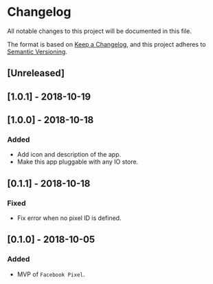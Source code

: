 # Changelog
All notable changes to this project will be documented in this file.

The format is based on [Keep a Changelog](https://keepachangelog.com/en/1.0.0/),
and this project adheres to [Semantic Versioning](https://semver.org/spec/v2.0.0.html).

## [Unreleased]

## [1.0.1] - 2018-10-19

## [1.0.0] - 2018-10-18
### Added
- Add icon and description of the app.
- Make this app pluggable with any IO store.

## [0.1.1] - 2018-10-18
### Fixed
- Fix error when no pixel ID is defined.

## [0.1.0] - 2018-10-05
### Added
- MVP of `Facebook Pixel`.
